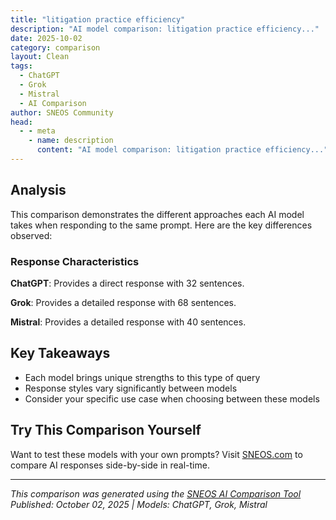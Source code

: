 ```yaml
---
title: "litigation practice efficiency"
description: "AI model comparison: litigation practice efficiency..."
date: 2025-10-02
category: comparison
layout: Clean
tags:
  - ChatGPT
  - Grok
  - Mistral
  - AI Comparison
author: SNEOS Community
head:
  - - meta
    - name: description
      content: "AI model comparison: litigation practice efficiency..."
---
```


<ChatComparison
  title="litigation practice efficiency"
  prompt="litigation practice efficiency"
  :responses='{
    "ChatGPT": "Litigation practice efficiency refers to the ability to manage and conduct litigation processes\u2014such as case preparation, discovery, motion practice, trial, and settlement negotiations\u2014in a way that maximizes results while minimizing wasted time, effort, and cost. Improving efficiency in litigation can benefit law firms, legal departments, and clients by reducing billable hours, speeding up case resolution, and enhancing overall outcomes.\n\nHere are some key strategies and tools to improve litigation practice efficiency:\n\n### 1. Case Management Systems\n- Use legal practice management software (e.g., Clio, MyCase, PracticePanther) to organize cases, track deadlines, store documents, and manage communications in a centralized platform.\n\n### 2. Document Automation\n- Automate the creation of standard forms, pleadings, and discovery requests using templates and document assembly tools to save time and reduce errors.\n\n### 3. E-Discovery Tools\n- Employ e-discovery software (e.g., Relativity, Logikcull) to efficiently collect, process, review, and analyze electronic evidence.\n\n### 4. Workflow Standardization\n- Develop standardized processes and checklists for common litigation tasks to ensure consistency and reduce redundant work.\n\n### 5. Delegation and Team Collaboration\n- Use task management platforms (e.g., Asana, Trello, Microsoft Teams) to assign responsibilities, monitor progress, and improve communication among legal teams and support staff.\n\n### 6. Alternative Dispute Resolution (ADR)\n- Explore mediation, arbitration, or settlement discussions early to potentially resolve disputes more quickly and economically than trial.\n\n### 7. Legal Research Tools\n- Utilize advanced legal research platforms (e.g., Westlaw Edge, Lexis\u002B, Bloomberg Law) featuring AI-powered analytics to quickly find relevant case law and statutes.\n\n### 8. Time Tracking and Billing Efficiency\n- Implement accurate time-tracking solutions and consider alternative fee arrangements (AFAs) to align incentives for efficient case handling.\n\n### 9. Continuous Learning and Training\n- Regularly train staff on new technology, litigation strategies, and compliance requirements to maintain high performance standards.\n\n### 10. Client Communication\n- Maintain transparent, timely communication with clients to manage expectations and reduce back-and-forth queries.\n\n---\n\nIf you want, I can provide recommendations tailored to a specific type of litigation or size of practice. Would that be helpful?",
    "Grok": "Litigation practice efficiency refers to the ability of legal professionals and law firms to manage litigation processes in a streamlined, cost-effective, and time-sensitive manner while achieving favorable outcomes for their clients. Improving efficiency in litigation practice involves optimizing workflows, leveraging technology, managing resources effectively, and reducing unnecessary delays or costs. Below are key strategies, tools, and concepts to enhance litigation practice efficiency:\n\n---\n\n### 1. Case Management and Organization\nEfficient litigation begins with proper organization and management of cases. Key practices include:\n- **Centralized Case Management Systems**: Use case management software (e.g., Clio, MyCase, or PracticePanther) to track deadlines, store documents, manage client communications, and monitor case progress.\n- **Standardized Processes**: Develop templates for common legal documents (e.g., pleadings, motions, discovery requests) to reduce repetitive work.\n- **Task Delegation**: Assign tasks to appropriate team members (e.g., paralegals for research, junior attorneys for drafting) to ensure efficient use of time and expertise.\n\n---\n\n### 2. Leverage Technology\nTechnology plays a critical role in improving efficiency in litigation. Key tools and innovations include:\n- **E-Discovery Tools**: Use software like Relativity, Logikcull, or Everlaw to manage large volumes of electronic evidence, conduct keyword searches, and organize discovery materials.\n- **Document Automation**: Automate the creation of legal documents using tools like HotDocs or Contract Express to save time on repetitive drafting.\n- **Legal Research Platforms**: Utilize efficient research tools like Westlaw, LexisNexis, or Bloomberg Law to quickly access case law, statutes, and secondary sources.\n- **Virtual Collaboration Tools**: Use platforms like Zoom or Microsoft Teams for remote depositions, client meetings, and team collaboration, reducing travel time and costs.\n- **AI and Analytics**: Implement AI tools for predictive case outcomes, contract review, and risk assessment to inform litigation strategy.\n\n---\n\n### 3. Effective Time Management\nTime is a critical resource in litigation. Improving time management can significantly boost efficiency:\n- **Calendaring and Deadlines**: Use digital calendars with automated reminders for court deadlines, filing dates, and discovery cutoffs.\n- **Prioritization**: Focus on high-impact tasks (e.g., motion drafting over administrative work) and address critical issues early to avoid last-minute rushes.\n- **Avoiding Over-Research**: Set clear objectives for legal research to avoid spending excessive time on low-value issues.\n\n---\n\n### 4. Cost Control and Budgeting\nLitigation can be expensive, so controlling costs is essential for efficiency:\n- **Transparent Billing**: Provide clients with regular updates on costs and detailed billing to avoid disputes and build trust.\n- **Alternative Fee Arrangements**: Consider flat fees, contingency fees, or phased billing instead of hourly rates to align costs with client expectations.\n- **Early Case Assessment**: Conduct a thorough analysis at the outset to evaluate the merits of the case, potential costs, and likelihood of success, helping to avoid unnecessary litigation.\n- **Settlement Strategies**: Encourage mediation or settlement when appropriate to reduce the time and expense of prolonged litigation.\n\n---\n\n### 5. Streamlined Discovery Process\nDiscovery is often the most time-consuming and costly phase of litigation. Efficiency can be improved by:\n- **Targeted Discovery Requests**: Limit requests to relevant documents and information to avoid overburdening opposing parties and reducing review time.\n- **Early Meet-and-Confer**: Collaborate with opposing counsel early to agree on discovery scope, timelines, and formats to minimize disputes.\n- **Proportionality**: Adhere to the principle of proportionality under the Federal Rules of Civil Procedure (or similar state rules) to ensure discovery is reasonable and relevant to the case\u2019s needs.\n\n---\n\n### 6. Client Communication and Expectation Management\nEfficient litigation requires clear and consistent communication with clients:\n- **Set Realistic Expectations**: Educate clients about timelines, costs, and potential outcomes to avoid misunderstandings.\n- **Regular Updates**: Provide periodic updates via email or client portals to keep clients informed without excessive meetings.\n- **Client Portals**: Use secure portals to share documents, invoices, and updates, reducing the need for repetitive communication.\n\n---\n\n### 7. Training and Team Development\nA skilled and well-coordinated team is essential for efficient litigation:\n- **Continuing Education**: Regularly train attorneys and staff on new technologies, legal developments, and best practices.\n- **Collaboration**: Foster a team-oriented approach to share knowledge, reduce duplication of effort, and solve problems collectively.\n- **Mentorship**: Pair junior attorneys with experienced litigators to improve skills and efficiency over time.\n\n---\n\n### 8. Pre-Trial Preparation\nThorough preparation before trial can save time and improve outcomes:\n- **Witness Preparation**: Prepare witnesses early to ensure clear and concise testimony, reducing surprises during trial.\n- **Motion Practice**: File motions (e.g., summary judgment) strategically to narrow issues or resolve cases without a full trial.\n- **Trial Technology**: Use presentation software (e.g., TrialDirector) to organize exhibits and deliver compelling arguments efficiently.\n\n---\n\n### 9. Post-Case Analysis\nContinuous improvement is key to long-term efficiency:\n- **Debriefing**: After a case concludes, hold a team debrief to evaluate what worked well and what could be improved.\n- **Data Tracking**: Monitor metrics like case duration, costs, and outcomes to identify trends and areas for improvement.\n- **Client Feedback**: Solicit client input to understand their experience and refine processes accordingly.\n\n---\n\n### 10. Ethical Considerations\nEfficiency should not compromise ethical obligations:\n- **Competence**: Ensure that efficiency measures (e.g., automation) do not lead to errors or substandard work.\n- **Confidentiality**: Protect client data when using cloud-based tools or third-party vendors.\n- **Zealous Representation**: Balance efficiency with the duty to advocate vigorously for the client\u2019s interests.\n\n---\n\nBy implementing these strategies and tools, law firms and litigation practitioners can reduce delays, lower costs, improve client satisfaction, and achieve better outcomes. Efficiency in litigation is not just about working faster\u2014it\u2019s about working smarter by aligning resources, technology, and strategy to meet the demands of modern legal practice. If you have a specific aspect of litigation efficiency in mind (e.g., technology adoption or cost control), let me know, and I can dive deeper into that topic!",
    "Mistral": "Improving efficiency in a litigation practice involves streamlining processes, leveraging technology, and optimizing workflows. Here are some strategies to enhance litigation practice efficiency:\n\n### 1. **Technology Integration**\n   - **Case Management Software:** Use software like Clio, MyCase, or PracticePanther to manage cases, track deadlines, and organize documents.\n   - **Document Automation:** Tools like HotDocs or ContractWorks can automate the creation of standard legal documents.\n   - **E-Discovery Tools:** Utilize platforms like Relativity or Logikcull to manage and review electronic documents efficiently.\n   - **Communication Tools:** Implement secure communication platforms like Slack or Microsoft Teams for internal and client communications.\n\n### 2. **Process Standardization**\n   - **Checklists and Templates:** Develop standardized checklists and templates for common tasks and documents to ensure consistency and reduce errors.\n   - **Workflow Automation:** Automate repetitive tasks such as document generation, email reminders, and client updates using workflow management tools.\n\n### 3. **Document Management**\n   - **Digital Filing:** Maintain a digital filing system to easily access and manage documents.\n   - **Version Control:** Use tools that track changes and maintain version control to avoid confusion and errors.\n\n### 4. **Time Management**\n   - **Time Tracking:** Use time-tracking software to accurately bill clients and monitor productivity.\n   - **Task Prioritization:** Prioritize tasks based on urgency and importance to ensure critical deadlines are met.\n\n### 5. **Client Communication**\n   - **Client Portals:** Provide clients with secure portals to access case updates, documents, and communicate with the legal team.\n   - **Regular Updates:** Establish a routine for providing regular updates to clients to keep them informed and manage expectations.\n\n### 6. **Collaboration**\n   - **Team Collaboration Tools:** Use collaborative tools like Trello or Asana to manage tasks, assign responsibilities, and track progress.\n   - **Virtual Meetings:** Conduct virtual meetings using platforms like Zoom or Webex to save time and facilitate collaboration.\n\n### 7. **Continuous Learning and Training**\n   - **Professional Development:** Encourage continuous learning and training to stay updated with the latest legal developments and technologies.\n   - **Knowledge Sharing:** Foster a culture of knowledge sharing within the team to leverage collective expertise.\n\n### 8. **Outsourcing and Delegation**\n   - **Outsourcing Non-Core Tasks:** Outsource non-core tasks such as administrative work, document review, or transcription to specialized service providers.\n   - **Delegation:** Delegate tasks to junior attorneys, paralegals, or support staff to free up senior attorneys for more complex work.\n\n### 9. **Data Analytics**\n   - **Performance Metrics:** Use data analytics to track key performance indicators (KPIs) such as case outcomes, billable hours, and client satisfaction.\n   - **Predictive Analytics:** Utilize predictive analytics to forecast case outcomes and optimize strategies.\n\n### 10. **Client Intake and Management**\n   - **Efficient Intake Process:** Streamline the client intake process using automated forms and workflows to gather necessary information quickly.\n   - **Client Relationship Management (CRM):** Use CRM software to manage client relationships, track interactions, and identify opportunities for cross-selling and upselling.\n\n### 11. **Legal Research**\n   - **Research Tools:** Utilize advanced legal research tools like Westlaw, LexisNexis, or Fastcase to quickly find relevant case law and statutes.\n   - **AI-Powered Research:** Leverage AI-powered research tools to automate the search for precedents and legal arguments.\n\n### 12. **Courtroom Technology**\n   - **Trial Presentation Software:** Use software like TrialDirector or TrialPad to organize and present evidence effectively in court.\n   - **Remote Hearings:** Be prepared for remote hearings with the right technology and training to ensure smooth proceedings.\n\nBy implementing these strategies, a litigation practice can significantly enhance its efficiency, reduce costs, and improve client satisfaction."
  }'
  published-date="01:13"
/>

## Analysis

This comparison demonstrates the different approaches each AI model takes when responding to the same prompt. Here are the key differences observed:

### Response Characteristics

**ChatGPT**: Provides a direct response with 32 sentences. 

**Grok**: Provides a detailed response with 68 sentences. 

**Mistral**: Provides a detailed response with 40 sentences. 

## Key Takeaways

- Each model brings unique strengths to this type of query
- Response styles vary significantly between models
- Consider your specific use case when choosing between these models

## Try This Comparison Yourself

Want to test these models with your own prompts? Visit [SNEOS.com](https://sneos.com) to compare AI responses side-by-side in real-time.

---

*This comparison was generated using the [SNEOS AI Comparison Tool](https://sneos.com)*
*Published: October 02, 2025 | Models: ChatGPT, Grok, Mistral*
